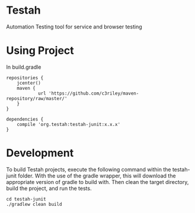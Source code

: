 # Testah
Automation Testing tool for service and browser testing

# Using Project
In build.gradle

```
repositories {
    jcenter()
	maven {
            url 'https://github.com/c3riley/maven-repository/raw/master/'
    }
} 
 
dependencies {
    compile 'org.testah:testah-junit:x.x.x'
}
```

# Development

To build Testah projects, execute the following command within the testah-junit folder. With the use of the gradle wrapper, this will download the appropriate version of gradle to build with. Then clean the target directory, build the project, and run the tests.

```
cd testah-junit
./gradlew clean build
```

